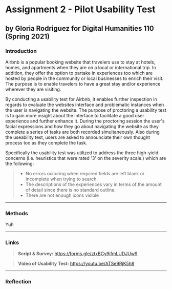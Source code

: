 # Assignment 2 - Pilot Usability Test
## by Gloria Rodriguez for Digital Humanities 110 (Spring 2021)

### Introduction 
Airbnb is a popular booking website that travelers use to stay at hotels, homes, and apartments when they are on a local or international trip. In addition, they offer the option to partake in experiences too which are hosted by people in the community or local businesses to enrich their visit. The purpose is to enable travelers to have a great stay and/or experience wherever they are visiting. 

By conducting a usability test for Airbnb, it enables further inspection in regards to evaluate the websites interface and problematic instances when the user is navigating the website. The purpose of proctoring a usability test is to gain more insight about the interface to facilitate a good user experience and further enhance it. During the proctoring session the user's facial expressions and how they go about navigating the website as they complete a series of tasks are both recorded simultaneously. Also during the useability test, users are asked to announciate their own thought process too as they complete the task.

Specifically the usability test was utilized to address the three high-yield concerns (i.e. heuristics that were rated '3' on the severity scale.) which are the following:
> * No errors occuring when required fields are left blank or incomplete when trying to search. 
> * The descriptions of the experiences vary in terms of the amount of detail since there is no standard outline.
> * There are not enough icons visible 

---
### Methods
Yuh

---
### Links 
> **Script & Survey:** https://forms.gle/ztxBCy9ifmLUDJUw9

> **Video of Usability Test:** https://youtu.be/ATSe9RjK5h8

---
### Reflection 
